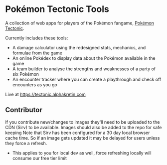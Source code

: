 # Pokémon Tectonic Tools

A collection of web apps for players of the Pokémon fangame, [Pokémon Tectonic](https://github.com/xeuorux/Pokemon-Tectonic).

Currently includes these tools:

-   A damage calculator using the redesigned stats, mechanics, and formulae from the game
-   An online Pokédex to display data about the Pokémon available in the game
-   A team builder to analyse the strengths and weaknesses of a party of six Pokémon
-   An encounter tracker where you can create a playthrough and check off encounters as you go

Live at https://tectonic.alphakretin.com

## Contributor

If you contribute new/changes to images they'll need to be uploaded to the CDN (Sirv) to be available.
Images should also be added to the repo for safe keeping
Note that Sirv has been configured for a 30 day local browser cache time. So if an image gets updated it may be delayed for users unless they force a refresh.

-   This applies to you for local dev as well, force refreshing locally will consume our free tier limit

